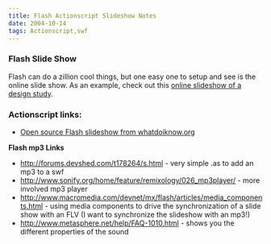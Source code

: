 ```yaml
---
title: Flash Actionscript Slideshow Notes
date: 2004-10-14
tags: Actionscript,swf
---
```


<h3>Flash Slide Show</h3>

Flash can do a zillion cool things, but one easy one to setup and see is the online slide show. As an example, check out this <a href="http://www.digipixels.info/">online slideshow of a design study</a>.

<h3>Actionscript links: </h3>

* <a href="http://whatdoiknow.org/archives/001629.shtml">Open source Flash slideshow from whatdoiknow.org</a>

<b>Flash mp3 Links</b>

* <a href="http://forums.devshed.com/t178264/s.html" rel="nofollow">http://forums.devshed.com/t178264/s.html</a> - very simple .as to add an mp3 to a swf
* <a href="http://www.sonify.org/home/feature/remixology/026_mp3player/" rel="nofollow">http://www.sonify.org/home/feature/remixology/026_mp3player/</a> - more involved mp3 player
* <a href="http://www.macromedia.com/devnet/mx/flash/articles/media_components.html" rel="nofollow">http://www.macromedia.com/devnet/mx/flash/articles/media_components.html</a> - using media components to drive the synchronization of a slide show with an FLV (I want to synchronize the slideshow with an mp3!)
* <a href="http://www.metasphere.net/help/FAQ-1010.html" rel="nofollow">http://www.metasphere.net/help/FAQ-1010.html</a> - shows you the different properties of the sound

